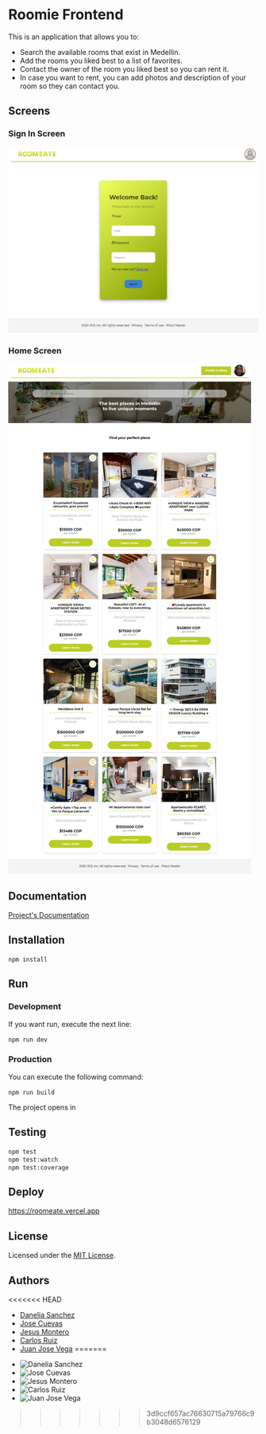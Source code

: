 #  Roomie Frontend

This is an application that allows you to:

* Search the available rooms that exist in Medellin.
* Add the rooms you liked best to a list of favorites.
* Contact the owner of the room you liked best so you can rent it.
* In case you want to rent, you can add photos and description of your room so they can contact you.

## Screens

### Sign In Screen
![Sign In Screen](https://github.com/DJ3-PM/roomie-frontend/blob/master/src/assets/static/Screen-Roomeate-SignIn.png)

### Home Screen
![Home Screen](https://github.com/DJ3-PM/roomie-frontend/blob/master/src/assets/static/Screen-Roomeate-Home.jpg)

## Documentation

[Project's Documentation](https://www.notion.so/rommeate/ROOMEATE-667938234447475eb34e458204eed61e)

## Installation

```
npm install
```

## Run

### Development

If you want run, execute the next line:

```
npm run dev

```

### Production

You can execute the following command:

```
npm run build
```
The project opens in [](http://localhost:8080/)

## Testing

```
npm test
npm test:watch
npm test:coverage
```

## Deploy

https://roomeate.vercel.app

## License
Licensed under the [MIT License](https://github.com/DJ3-PM/roomie-frontend/blob/master/LICENSE).

## Authors

<<<<<<< HEAD
- [Danelia Sanchez](https://github.com/DaneliaSanchz)
- [Jose Cuevas](https://github.com/JoseCrz)
- [Jesus Montero](https://github.com/jesusmonteroads)
- [Carlos Ruiz](https://github.com/CharlyRuizM)
- [Juan Jose Vega](https://github.com/juanjosevega99)
=======
* ![Danelia Sanchez](https://github.com/DaneliaSanchz)
* ![Jose Cuevas](https://github.com/JoseCrz)
* ![Jesus Montero](https://github.com/jesusmonteroads)
* ![Carlos Ruiz](https://github.com/CharlyRuizM)
* ![Juan Jose Vega](https://github.com/juanjosevega99)
>>>>>>> 3d9ccf657ac76630715a79766c9b3048d6576129
